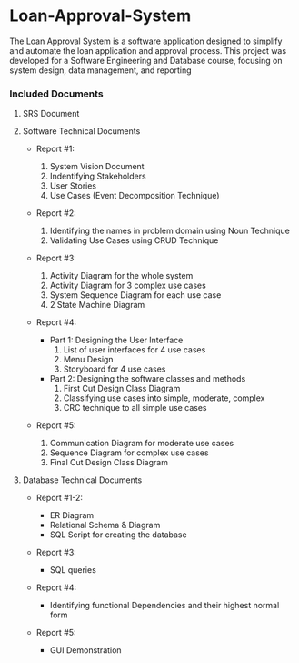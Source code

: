 # Loan-Approval-System
The Loan Approval System is a software application designed to simplify and automate the loan application and approval process. This project was developed for a Software Engineering and Database course, focusing on system design, data management, and reporting

### Included Documents
1. SRS Document
2. Software Technical Documents
   - Report #1:
     1. System Vision Document
     2. Indentifying Stakeholders
     3. User Stories
     4. Use Cases (Event Decomposition Technique)
        
   - Report #2:
     1. Identifying the names in problem domain using Noun Technique
     2. Validating Use Cases using CRUD Technique
        
   - Report #3:
     1. Activity Diagram for the whole system
     2. Activity Diagram for 3 complex use cases
     3. System Sequence Diagram for each use case
     4. 2 State Machine Diagram
        
   - Report #4:
     - Part 1: Designing the User Interface
       1. List of user interfaces for 4 use cases
       2. Menu Design
       3. Storyboard for 4 use cases
     - Part 2: Designing the software classes and methods
       1. First Cut Design Class Diagram
       2. Classifying use cases into simple, moderate, complex
       3. CRC technique to all simple use cases
          
   - Report #5:
     1. Communication Diagram for moderate use cases
     2. Sequence Diagram for complex use cases
     3. Final Cut Design Class Diagram
        
3. Database Technical Documents
   - Report #1-2:
     - ER Diagram
     - Relational Schema & Diagram
     - SQL Script for creating the database
       
   - Report #3:
     - SQL queries
       
   - Report #4:
     - Identifying functional Dependencies and their highest normal form
       
   - Report #5:
     - GUI Demonstration
